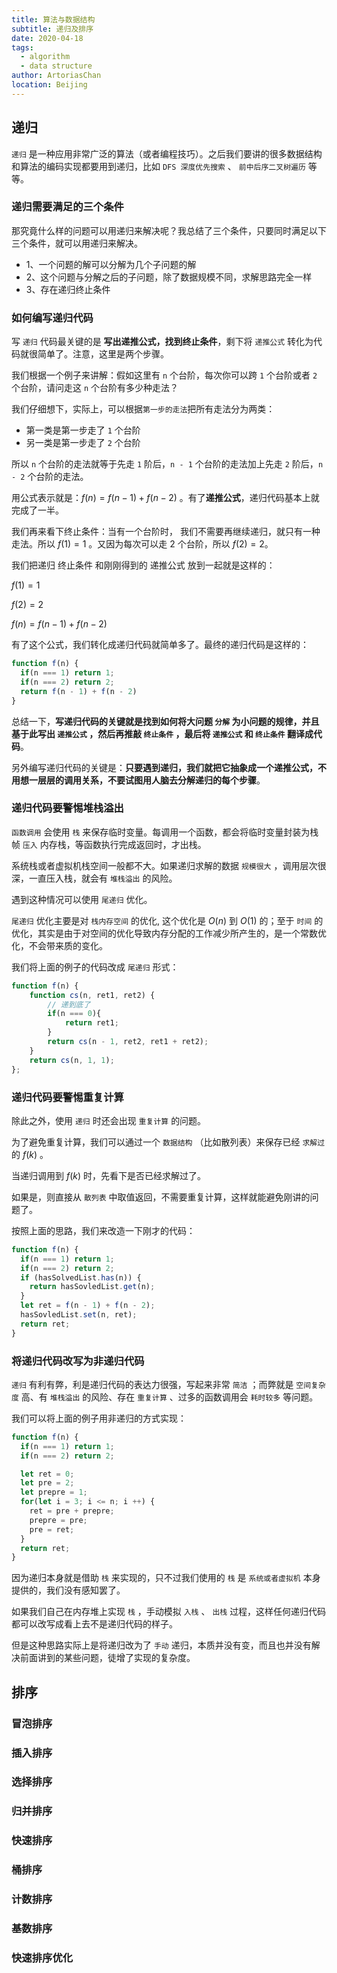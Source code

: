 ```yaml
---
title: 算法与数据结构
subtitle: 递归及排序
date: 2020-04-18
tags:
  - algorithm
  - data structure
author: ArtoriasChan
location: Beijing  
---
```

## 递归
`递归` 是一种应用非常广泛的算法（或者编程技巧）。之后我们要讲的很多数据结构和算法的编码实现都要用到递归，比如 `DFS 深度优先搜索` 、 `前中后序二叉树遍历` 等等。
### 递归需要满足的三个条件
那究竟什么样的问题可以用递归来解决呢？我总结了三个条件，只要同时满足以下三个条件，就可以用递归来解决。
* 1、一个问题的解可以分解为几个子问题的解
* 2、这个问题与分解之后的子问题，除了数据规模不同，求解思路完全一样  
* 3、存在递归终止条件
### 如何编写递归代码
写 `递归` 代码最关键的是 **写出递推公式，找到终止条件**，剩下将 `递推公式` 转化为代码就很简单了。注意，这里是两个步骤。

我们根据一个例子来讲解：假如这里有 `n` 个台阶，每次你可以跨 `1` 个台阶或者 `2` 个台阶，请问走这 `n` 个台阶有多少种走法？

我们仔细想下，实际上，可以根据`第一步的走法`把所有走法分为两类：
* 第一类是第一步走了 `1` 个台阶
* 另一类是第一步走了 `2` 个台阶

所以 `n` 个台阶的走法就等于先走 `1` 阶后，`n - 1` 个台阶的走法加上先走 `2` 阶后，`n - 2` 个台阶的走法。

用公式表示就是：$f(n) = f(n - 1) + f(n - 2)$ 。有了**递推公式**，递归代码基本上就完成了一半。

我们再来看下终止条件：当有一个台阶时， 我们不需要再继续递归，就只有一种走法。所以 $f(1) = 1$ 。又因为每次可以走 2 个台阶，所以 $f(2) = 2$。

我们把递归 终止条件 和刚刚得到的 递推公式 放到一起就是这样的：

$f(1) = 1$

$f(2) = 2$

$f(n) = f(n - 1) + f(n - 2)$

有了这个公式，我们转化成递归代码就简单多了。最终的递归代码是这样的：
```javascript
function f(n) {
  if(n === 1) return 1;
  if(n === 2) return 2;
  return f(n - 1) + f(n - 2)
}
```
总结一下，**写递归代码的关键就是找到如何将大问题 `分解` 为小问题的规律，并且基于此写出 `递推公式` ，然后再推敲 `终止条件` ，最后将 `递推公式` 和 `终止条件` 翻译成代码**。

另外编写递归代码的关键是：**只要遇到递归，我们就把它抽象成一个递推公式，不用想一层层的调用关系，不要试图用人脑去分解递归的每个步骤**。
### 递归代码要警惕堆栈溢出
`函数调用` 会使用 `栈` 来保存临时变量。每调用一个函数，都会将临时变量封装为栈帧 `压入` 内存栈，等函数执行完成返回时，才出栈。

系统栈或者虚拟机栈空间一般都不大。如果递归求解的数据 `规模很大` ，调用层次很深，一直压入栈，就会有 `堆栈溢出` 的风险。

遇到这种情况可以使用 `尾递归` 优化。

`尾递归` 优化主要是对 `栈内存空间` 的优化, 这个优化是 $O(n)$ 到 $O(1)$ 的；至于 `时间` 的优化，其实是由于对空间的优化导致内存分配的工作减少所产生的，是一个常数优化，不会带来质的变化。

我们将上面的例子的代码改成 `尾递归` 形式：
```javascript
function f(n) {
    function cs(n, ret1, ret2) {
        // 递到底了
        if(n === 0){
            return ret1;
        }
        return cs(n - 1, ret2, ret1 + ret2);
    }
    return cs(n, 1, 1);
};
```
### 递归代码要警惕重复计算
除此之外，使用 `递归` 时还会出现 `重复计算` 的问题。

为了避免重复计算，我们可以通过一个 `数据结构` （比如散列表）来保存已经 `求解过` 的 $f(k)$ 。 

当递归调用到 $f(k)$ 时，先看下是否已经求解过了。

如果是，则直接从 `散列表` 中取值返回，不需要重复计算，这样就能避免刚讲的问题了。

按照上面的思路，我们来改造一下刚才的代码：
```javascript
function f(n) {
  if(n === 1) return 1;
  if(n === 2) return 2;
  if (hasSolvedList.has(n)) { 
    return hasSovledList.get(n); 
  }
  let ret = f(n - 1) + f(n - 2);
  hasSovledList.set(n, ret);
  return ret;
}
```
### 将递归代码改写为非递归代码
`递归` 有利有弊，利是递归代码的表达力很强，写起来非常 `简洁` ；而弊就是 `空间复杂度` 高、有 `堆栈溢出` 的风险、存在 `重复计算` 、过多的函数调用会 `耗时较多` 等问题。

我们可以将上面的例子用非递归的方式实现：
```javascript
function f(n) {
  if(n === 1) return 1;
  if(n === 2) return 2;

  let ret = 0;
  let pre = 2;
  let prepre = 1;
  for(let i = 3; i <= n; i ++) {
    ret = pre + prepre;
    prepre = pre;
    pre = ret;
  }
  return ret;
}
```
因为递归本身就是借助 `栈` 来实现的，只不过我们使用的 `栈` 是 `系统或者虚拟机` 本身提供的，我们没有感知罢了。

如果我们自己在内存堆上实现 `栈` ，手动模拟 `入栈` 、 `出栈` 过程，这样任何递归代码都可以改写成看上去不是递归代码的样子。

但是这种思路实际上是将递归改为了 `手动` 递归，本质并没有变，而且也并没有解决前面讲到的某些问题，徒增了实现的复杂度。
## 排序
### 冒泡排序
### 插入排序
### 选择排序
### 归并排序
### 快速排序
### 桶排序
### 计数排序
### 基数排序
### 快速排序优化